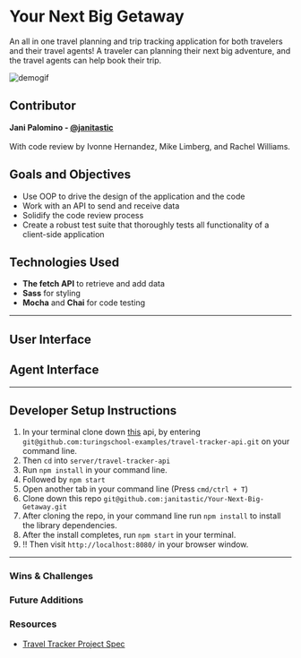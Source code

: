 # Your Next Big Getaway
An all in one travel planning and trip tracking application for both travelers and their travel agents!
A traveler can planning their next big adventure, and the travel agents can help book their trip.

![demogif](linkgoeshere)

## Contributor
**Jani Palomino - [@janitastic](https://github.com/janitastic)**
<br><br>
With code review by Ivonne Hernandez, Mike Limberg, and Rachel Williams.

## Goals and Objectives
  - Use OOP to drive the design of the application and the code
  - Work with an API to send and receive data
  - Solidify the code review process
  - Create a robust test suite that thoroughly tests all functionality of a client-side application

## Technologies Used
  - **The fetch API** to retrieve and add data
  - **Sass** for styling
  - **Mocha** and **Chai** for code testing

<hr>

## User Interface

## Agent Interface

<hr>

## Developer Setup Instructions
  1. In your terminal clone down [this](https://github.com/turingschool-examples/travel-tracker-api) api, by entering `git@github.com:turingschool-examples/travel-tracker-api.git` on your command line.
  2. Then `cd` into `server/travel-tracker-api`
  3. Run `npm install` in your command line.
  4. Followed by `npm start`
  5. Open another tab in your command line (Press `cmd/ctrl + T`)
  6. Clone down this repo `git@github.com:janitastic/Your-Next-Big-Getaway.git`
  7. After cloning the repo, in your command line run `npm install` to install the library dependencies.
  8. After the install completes, run `npm start` in your terminal.
  9. :bangbang: Then visit `http://localhost:8080/` in your browser window.

<hr>

### Wins & Challenges

### Future Additions

### Resources
  - [Travel Tracker Project Spec](https://frontend.turing.edu/projects/travel-tracker.html)
